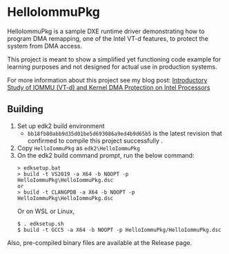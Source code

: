 HelloIommuPkg
==============

HelloIommuPkg is a sample DXE runtime driver demonstrating how to program DMA
remapping, one of the Intel VT-d features, to protect the system from DMA access.

This project is meant to show a simplified yet functioning code example for learning
purposes and not designed for actual use in production systems.

For more information about this project see my blog post: [Introductory Study of IOMMU (VT-d) and Kernel DMA Protection on Intel Processors](https://standa-note.blogspot.com/2020/05/introductory-study-of-iommu-vt-d-and.html)

Building
---------

1. Set up edk2 build environment
   - `bb18fb80abb9d35d01be5d693086a9ed4b9d65b5` is the latest revision that confirmed to compile this project successfully .
2. Copy `HelloIommuPkg` as `edk2\HelloIommuPkg`
3. On the edk2 build command prompt, run the below command:
    ```
    > edksetup.bat
    > build -t VS2019 -a X64 -b NOOPT -p HelloIommuPkg\HelloIommuPkg.dsc
    or
    > build -t CLANGPDB -a X64 -b NOOPT -p HelloIommuPkg\HelloIommuPkg.dsc
    ```
    Or on WSL or Linux,
    ```
    $ . edksetup.sh
    $ build -t GCC5 -a X64 -b NOOPT -p HelloIommuPkg/HelloIommuPkg.dsc
    ```

Also, pre-compiled binary files are available at the Release page.
